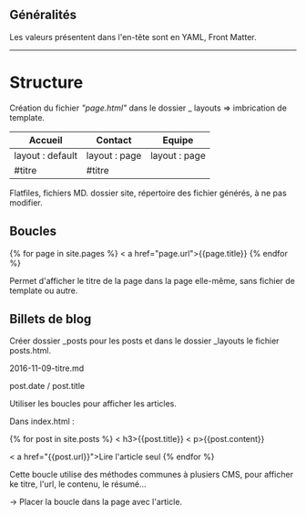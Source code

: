 ## Généralités

Les valeurs présentent dans l'en-tête sont en YAML, Front Matter.

---

# Structure

Création du fichier _"page.html"_ dans le dossier _ layouts => imbrication de template.

 Accueil | Contact | Equipe
 --- | --- | ---
 layout : default | layout : page | layout : page
  | #titre | #titre
 
 Flatfiles, fichiers MD.
 dossier site, répertoire des fichier générés, à ne pas modifier.
 
 
 ## Boucles
 
 {% for page in site.pages %}
  < a href="page.url">{{page.title}}</a >
 {% endfor %}
 
 Permet d'afficher le titre de la page dans la page elle-même, sans fichier de template ou autre.
 
 
 ## Billets de blog
 
 Créer dossier _posts pour les posts et dans le dossier _layouts le fichier posts.html.
 
 2016-11-09-titre.md
 
 post.date / post.title
 
 
 Utiliser les boucles pour afficher les articles.
 
 
 Dans index.html :
 
 {% for post in site.posts %}
  < h3>{{post.title}}</h3 >
  < p>{{post.content}}</p >
  < a href="{{post.url}}">Lire l'article seul</a >
 {% endfor %}
 
 
 Cette boucle utilise des méthodes communes à plusiers CMS, pour afficher ke titre, l'url, le contenu, le résumé...
 
 -> Placer la boucle dans la page avec l'article.
